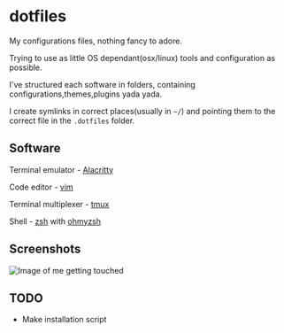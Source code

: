 # dotfiles
My configurations files, nothing fancy to adore.

Trying to use as little OS dependant(osx/linux) tools and configuration as possible.


I've structured each software in folders, containing configurations,themes,plugins yada yada.

I create symlinks in correct places(usually in `~/`) and pointing them to the correct file in the `.dotfiles` folder.


## Software

Terminal emulator - [Alacritty](https://github.com/alacritty/alacritty)

Code editor - [vim](https://www.vim.org/)

Terminal multiplexer - [tmux](https://github.com/tmux/tmux)

Shell - [zsh](https://www.zsh.org/) with [ohmyzsh](https://ohmyz.sh/)

## Screenshots
![Image of me getting touched](https://i.imgur.com/3YAjif6.png)

## TODO
- Make installation script
